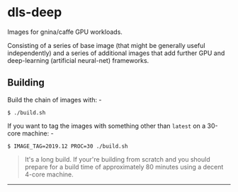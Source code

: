 # dls-deep
Images for gnina/caffe GPU workloads.

Consisting of a series of base image (that might be generally useful
independently) and a series of additional images that add further GPU
and deep-learning (artificial neural-net) frameworks.

## Building
Build the chain of images with: -

    $ ./build.sh
    
If you want to tag the images with something other than `latest` on a 30-core
machine: -

    $ IMAGE_TAG=2019.12 PROC=30 ./build.sh

>   It's a long build. If your're building from scratch and you should prepare
    for a build time of approximately 80 minutes using a decent 4-core machine. 
    
---
